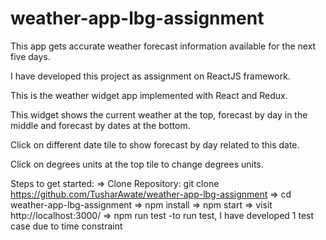 # weather-app-lbg-assignment

This app gets accurate weather forecast information available for the next five days.

I have developed this project as assignment on ReactJS framework.

This is the weather widget app implemented with React and Redux.

This widget shows the current weather at the top, forecast by day in the middle and forecast by dates at the bottom.

Click on different date tile to show forecast by day related to this date.

Click on degrees units at the top tile to change degrees units.

Steps to get started:
    => Clone Repository: git clone https://github.com/TusharAwate/weather-app-lbg-assignment
	=> cd weather-app-lbg-assignment
	=> npm install
	=> npm start
    => visit http://localhost:3000/
    => npm run test -to run test, I have developed 1 test case due to time constraint

